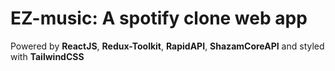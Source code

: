 # EZ-music: A spotify clone web app

Powered by **ReactJS**, **Redux-Toolkit**, **RapidAPI**, **ShazamCoreAPI** and styled with **TailwindCSS**
